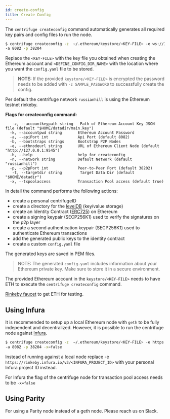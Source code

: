 ```yaml
---
id: create-config
title: Create Config
---
```

The `centrifuge createconfig` command automatically generates all required key pairs and config files
to run the node.

  ```bash
  $ centrifuge createconfig -z  ~/.ethereum/keystore/<KEY-FILE> -e ws://127.0.0.1:8546 -t <DEFINE_CONFIG_DIR_NAME> \
  -a 8082 -p 38204
  ```

Replace the `<KEY-FILE>` with the key file you obtained when creating the Ethereum account and `<DEFINE_CONFIG_DIR_NAME>` with the location where you want the `config.yaml`  file to be stored.

> **NOTE:** If the provided `keystore/<KEY-FILE>` is encrypted the password needs to be added with `-z SAMPLE_PASSWORD` to successfully create the config.

Per default the centrifuge network `russianhill` is using the Ethereum testnet rinkeby.


**Flags for createconfig command:**

```text
   -z, --accountkeypath string   Path of Ethereum Account Key JSON file (default "$HOME/datadir/main.key")
  -k, --accountpwd string       Ethereum Account Password
  -a, --apiPort int             Api Port (default 8082)
  -b, --bootstraps strings      Bootstrap P2P Nodes
  -e, --ethnodeurl string       URL of Ethereum Client Node (default "http://127.0.0.1:9545")
  -h, --help                    help for createconfig
  -n, --network string          Default Network (default "russianhill")
  -p, --p2pPort int             Peer-to-Peer Port (default 38202)
   -t, --targetdir string        Target Data Dir (default "$HOME/datadir")
  -x, --txpoolaccess            Transaction Pool access (default true)
 ```
  


In detail the command performs the following actions:
- create a personal centrifugeID
- create a directory for the [levelDB](http://leveldb.org/) (key/value storage)
- create an Identity Contract ([ERC725](https://github.com/ethereum/EIPs/issues/725)) on Ethereum
- create a signing keypair (SECP256K1) used to verify the signatures on the p2p layer
- create a second authentication keypair (SECP256K1) used to authenticate Ethereum transactions
- add the generated public keys to the identity contract
- create a custom `config.yaml` file

The generated keys are saved in PEM files. 


> NOTE: The generated `config.yaml` includes information about your Ethereum private key. Make sure to store it in a secure environment.

The provided Ethereum account in the `keystore/<KEY-FILE>` needs to have ETH to execute the `centrifuge createconfig` command.

[Rinkeby faucet](https://www.rinkeby.io/#faucet) to get ETH for testing.

## Using Infura 
It is recommended to setup up a local Ethereum node with `geth` to be fully independent and decentralized.
However, it is possible to run the centrifuge node against [Infura](https://infura.io/).

  ```bash
  $ centrifuge createconfig -z  ~/.ethereum/keystore/<KEY-FILE> -e https://rinkeby.infura.io/v3/<INFURA_ENDPOINT_ID> -t <DEFINE_CONFIG_DIR_NAME> \
  -a 8082 -p 38204 -x=false
  ```

 Instead of running against a local node replace -e `https://rinkeby.infura.io/v3/<INFURA_PROJECT_ID>` with your 
 personal Infura project ID instead.

For Infura the flag of the centrifuge node for transaction pool access needs to be `-x=false`

## Using Parity
For using a Parity node instead of a geth node. Please reach us on Slack. 
